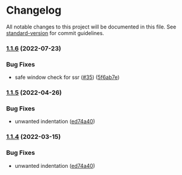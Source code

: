 # Changelog

All notable changes to this project will be documented in this file. See [standard-version](https://github.com/conventional-changelog/standard-version) for commit guidelines.

### [1.1.6](https://github.com/jakobrosenberg/svelte-prism/compare/v1.1.5...v1.1.6) (2022-07-23)


### Bug Fixes

* safe window check for ssr ([#35](https://github.com/jakobrosenberg/svelte-prism/issues/35)) ([5f6ab7e](https://github.com/jakobrosenberg/svelte-prism/commit/5f6ab7e4c128c1564af41e4af20583566bbc4457))

### [1.1.5](https://github.com/jakobrosenberg/svelte-prism/compare/v1.1.3...v1.1.5) (2022-04-26)


### Bug Fixes

* unwanted indentation ([ed74a40](https://github.com/jakobrosenberg/svelte-prism/commit/ed74a409e654525b39b3e951b02e22a6b06bfa98))

### [1.1.4](https://github.com/jakobrosenberg/svelte-prism/compare/v1.1.3...v1.1.4) (2022-03-15)


### Bug Fixes

* unwanted indentation ([ed74a40](https://github.com/jakobrosenberg/svelte-prism/commit/ed74a409e654525b39b3e951b02e22a6b06bfa98))

